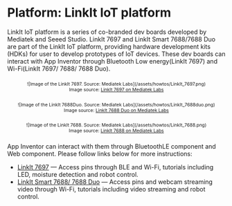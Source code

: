 # Platform: LinkIt IoT platform

LinkIt IoT platform is a series of co-branded dev boards developed by Mediatek and Seeed Studio. 
LinkIt 7697 and LinkIt Smart 7688/7688 Duo are part of the LinkIt IoT platform, providing hardware development kits (HDKs) for user to develop prototypes of IoT devices. 
These dev boards can interact with App Inventor through Bluetooth Low energy(LinkIt 7697) and Wi-Fi(LinkIt 7697/ 7688/ 7688 Duo).

<div style="text-align: center; font-size: 75%; margin: 16pt 0;">
![Image of the LinkIt 7697. Source: Mediatek Labs](/assets/howtos/LinkIt_7697.png)
<br>
Image source: <a href="https://docs.labs.mediatek.com/resource/linkit7697-arduino/en" target="_blank">LinkIt 7697 on Mediatek Labs</a>
</div>

<div style="text-align: center; font-size: 75%; margin: 16pt 0;">
![Image of the LinkIt 7688Duo. Source: Mediatek Labs](/assets/howtos/LinkIt_7688duo.png)
<br>
Image source: <a href="https://labs.mediatek.com/en/platform/linkit-smart-7688" target="_blank">LinkIt 7688 Duo on Mediatek Labs</a>
</div>

<div style="text-align: center; font-size: 75%; margin: 16pt 0;">
![Image of the LinkIt 7688. Source: Mediatek Labs](/assets/howtos/LinkIt_7688.png)
<br>
Image source: <a href="https://labs.mediatek.com/en/platform/linkit-smart-7688" target="_blank">LinkIt 7688 on Mediatek Labs</a>
</div>

App Inventor can interact with them through BluetoothLE component and Web component. Please follow links below for more instructions:

* [LinkIt 7697](#/linkit/linkit7697) &mdash; Access pins through BLE and Wi-Fi, tutorials including LED, moisture detection and robot control.
* [LinkIt Smart 7688/ 7688 Duo](#/linkit/linkit7688) &mdash; Access pins and webcam streaming video through Wi-Fi, tutorials including video streaming and robot control.
